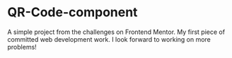 # QR-Code-component
A simple project from the challenges on Frontend Mentor. My first piece of committed web development work.
I look forward to working on more problems!
